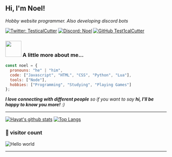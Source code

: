 <h2> Hi, I'm Noel!</h2>
<p><em>Hobby website programmer. Also developing discord bots</em></p>

[![Twitter: TesticalCutter](https://img.shields.io/twitter/follow/testicalcutter?style=social)](https://twitter.com/testicalcutter)
[![Discord: Noel](https://img.shields.io/badge/-Noel-blue?style=flat-square&logo=Discord&logoColor=white&link=https://discord.com/users/545015390020042752)](https://discord.com/users/545015390020042752)
[![GitHub Test1calCutter](https://img.shields.io/github/followers/Test1calCutter?label=follow&style=social)](https://github.com/Test1calCutter)


### <img src="https://media.giphy.com/media/VgCDAzcKvsR6OM0uWg/giphy.gif" width="50"> A little more about me...  

```javascript
const noel = {
  pronouns: "he" | "him",
  code: ["Javascript", "HTML", "CSS", "Python", "Lua"],
  tools: ["Node"],
  hobbies: ["Programming", "Studying", "Playing Games"]
};
```

<em><b>I love connecting with different people</b> so if you want to say <b>hi, I'll be happy to know you more!</b> :)</em>

---



[![Hayat's github stats](https://github-readme-stats.vercel.app/api?username=test1calcutter&show_icons=true&title_color=2257EA&icon_color=2257EA&bg_color=f7f7f7&min_height=380px&max_height=380px)](https://github.com/anuraghazra/github-readme-stats)
[![Top Langs](https://github-readme-stats.vercel.app/api/top-langs/?username=test1calcutter&title_color=2257EA&bg_color=f7f7f7&min_height=380px&max_height=380px)](https://github.com/anuraghazra/github-readme-stats)

### 👀 visitor count

<img src="https://profile-counter.glitch.me/test1calcutter/count.svg" alt="Hello world" />

<hr />
